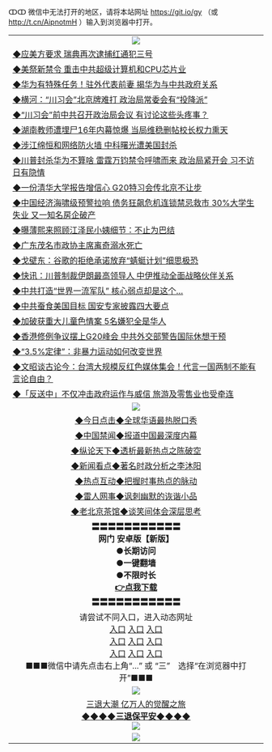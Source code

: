 ↀↀ 微信中无法打开的地区，请将本站网址 https://git.io/gy （或 http://t.cn/AipnotmH ）输入到浏览器中打开。 


<table>
  <tr>
    <td align=center><img src="https://github.com/gyhhx/image-upload/blob/master/ogate-c.JPG" /></td>
  </tr>
<tr>
<td align=left>
<a href="https://xvery.pw/oo.aspx?name=c1046253&key=gnrthxbcuyjqgxij&from=gy">◆应美方要求 瑞典再次逮捕红通犯三号</a><br/></td>
  </tr>
  <tr>
<td align=left>
<a href="https://xvery.pw/oo.aspx?name=c1046286&key=gnrthxbcuyjqgxij&from=gyy">◆美祭新禁令 重击中共超级计算机和CPU芯片业</a><br/></td>
 </tr>
  <tr>
<td align=left>
<a href="https://d3h66516bh642.cloudfront.net/oo.aspx?name=c1046347&key=lvvdiyawanfwimxk&from=gy">◆华为有特殊任务！驻外代表前妻 揭华为与中共政府关系</a><br/></td>
 </tr>
   <tr>
<td align=left>
<a href="https://d3h66516bh642.cloudfront.net/oo.aspx?name=https://www.soundofhope.org/gb/2019/06/24/n2983423.html&key=lvvdiyawanfwimxk&from=gy">◆横河：“川习会”北京牌难打 政治局常委会有“投降派”</a><br/></td>
   </tr> 
  <tr>
<td align=left>
<a href="https://d3h66516bh642.cloudfront.net/oo.aspx?name=https://www.soundofhope.org/gb/2019/06/24/n2981824.html&key=lvvdiyawanfwimxk&from=gy">◆“川习会”前中共召开政治局会议 有讨论这些头疼事？
</a><br/></td>
  </tr> 
 <tr>
<td align=left>
<a href="https://d3h66516bh642.cloudfront.net/oo.aspx?name=https://www.soundofhope.org/gb/2019/06/23/n2979922.html&key=lvvdiyawanfwimxk&from=gy">◆湖南教师遭埋尸16年内幕惊爆 当局维稳删帖校长权力熏天</a><br/>
</td>
   </tr>
 <tr>
<td align=left>
<a href="https://d3h66516bh642.cloudfront.net/oo.aspx?name=https://www.ntdtv.com/gb/2019/06/24/a102608178.html&key=lvvdiyawanfwimxk&from=gy">◆涉江绵恒和网络防火墙 中科曙光遭美国封杀</a><br/></td>
  </tr>
  <tr>
<td align=left>
<a href="https://d3h66516bh642.cloudfront.net/oo.aspx?name=c1046244&key=lvvdiyawanfwimxk&from=gy">◆川普封杀华为不算啥 雷霆万钧禁令呼啸而来 政治局紧开会 习不访日有隐情</a><br/></td>
 </tr>
   <tr>
<td align=left>
<a href="https://d3h66516bh642.cloudfront.net/oo.aspx?name=c1046326&key=lvvdiyawanfwimxk&from=gy">◆一份清华大学报告增信心 G20特习会传北京不让步</a><br/>
</td>
   </tr>
 <tr>
<td align=left>
<a href="https://d3h66516bh642.cloudfront.net/oo.aspx?name=c1046226&key=lvvdiyawanfwimxk&from=gy">◆中国经济海啸级预警拉响 债务狂飙危机连锁禁忌救市 30%大学生失业 又一知名房企破产</a><br/></td>
  </tr>
  <tr>
<td align=left>
<a href="https://d3h66516bh642.cloudfront.net/oo.aspx?name=c1046191&key=lvvdiyawanfwimxk&from=gy">◆曝薄熙来照顾江泽民小姨细节：不止为巴结</a><br/></td>
 </tr>
  <tr>
<td align=left>
<a href="https://d3h66516bh642.cloudfront.net/oo.aspx?name=c1046320&key=lvvdiyawanfwimxk&from=gy">◆广东茂名市政协主席离奇溺水死亡</a><br/></td>
 </tr>
   <tr>
<td align=left>
<a href="https://d3h66516bh642.cloudfront.net/oo.aspx?name=c1046329&key=lvvdiyawanfwimxk&from=gy">◆戈壁东：谷歌的拒绝承诺放弃“蜻蜓计划”细思极恐</a><br/></td>
   </tr> 
  <tr>
<td align=left>
<a href="https://d3h66516bh642.cloudfront.net/oo.aspx?name=c1046322&key=lvvdiyawanfwimxk&from=gy">◆快讯：川普制裁伊朗最高领导人 中伊推动全面战略伙伴关系</a><br/></td>
  </tr> 
 <tr>
<td align=left>
<a href="https://d3h66516bh642.cloudfront.net/oo.aspx?name=c1046354&key=lvvdiyawanfwimxk&from=gy">◆中共打造“世界一流军队” 核心弱点却是这个…</a><br/>
</td>
   </tr>
 <tr>
<td align=left>
<a href="https://d3h66516bh642.cloudfront.net/oo.aspx?name=c1046313&key=lvvdiyawanfwimxk&from=gy">◆中共蚕食美国目标 国安专家披露四大要点</a><br/>
</td>
   </tr>
 <tr>
<td align=left>
<a href="https://d3h66516bh642.cloudfront.net/oo.aspx?name=c1046227&key=lvvdiyawanfwimxk&from=gy">◆加破获重大儿童色情案 5名嫌犯全是华人</a><br/></td>
  </tr>
  <tr>
<td align=left>
<a href="https://d3h66516bh642.cloudfront.net/oo.aspx?name=c1046307&key=lvvdiyawanfwimxk&from=gy">◆香港修例争议摆上G20峰会 中共外交部警告国际休想干预</a><br/></td>
 </tr>
   <tr>
<td align=left>
<a href="https://d3h66516bh642.cloudfront.net/oo.aspx?name=c1046321&key=lvvdiyawanfwimxk&from=gy">◆“3.5%定律”：非暴力运动如何改变世界</a><br/>
</td>
   </tr>
 <tr>
<td align=left>
<a href="https://d3h66516bh642.cloudfront.net/oo.aspx?name=c816857_597_1&key=lvvdiyawanfwimxk&from=gy">◆文昭谈古论今：台湾大规模反红色媒体集会！代言一国两制不能有言论自由？</a><br/>
</td>
</tr> 
<tr>
<td align=left>
<a href="https://d3h66516bh642.cloudfront.net/oo.aspx?name=c1046310&key=lvvdiyawanfwimxk&from=gy">◆「反送中」不仅冲击政府运作与威信 旅游及零售业也受牵连</a><br/>
</td>       
</tr> 
  <tr>
    <td align=center><img src="https://github.com/gyhhx/image-upload/blob/master/title1.jpg" /></td>
  </tr>
   <tr>
   <td align=center> 
<a href="https://d3h66516bh642.cloudfront.net/oo.aspx?name=c816850&key=lvvdiyawanfwimxk&from=gy&tag=9877">◆今日点击◆全球华语最热脱口秀</a><br/>
    </td>
  </tr>
  <tr>
  <td align=center>
<a href="https://d3h66516bh642.cloudfront.net/oo.aspx?name=c816860&key=lvvdiyawanfwimxk&from=gy&tag=99733110">◆中国禁闻◆报道中国最深度内幕</a><br/>
   </tr>
  <tr>
     <td align=center>
<a href="https://d3h66516bh642.cloudfront.net/oo.aspx?name=c816855&key=lvvdiyawanfwimxk&from=gy&tag=997110">◆纵论天下◆透析最新热点之陈破空</a><br/>
   </tr>
   <tr>
      <td align=center>
<a href="https://d3h66516bh642.cloudfront.net/oo.aspx?name=c838308&key=lvvdiyawanfwimxk&from=gy&tag=9973110">◆新闻看点◆著名时政分析之李沐阳</a><br/>
   </tr>
   <tr>
     <td align=center>
<a href="https://d3h66516bh642.cloudfront.net/oo.aspx?name=c816852&key=lvvdiyawanfwimxk&from=gy&tag=9733110">◆热点互动◆把握时事热点的脉动</a><br/>
   </tr>
   <tr>
      <td align=center>
<a href="https://d3h66516bh642.cloudfront.net/oo.aspx?name=c816694&key=lvvdiyawanfwimxk&from=gy&tag=93310">◆雷人网事◆讽刺幽默的诙谐小品</a><br/>
   </tr>
   <tr>
    <td align=center>
<a href="https://d3h66516bh642.cloudfront.net/oo.aspx?name=c816650&key=lvvdiyawanfwimxk&from=gy&tag=9973110">◆老北京茶馆◆谈笑间体会深层思考</a><br/>
   </tr>
  <tr>
    <td align=center>
 <b>〓〓〓〓〓〓〓〓〓〓〓<br/>网门 安卓版【新版】<br/> ●长期访问<br/> ●一键翻墙<br/>  ●不限时长<br/> 
 <a href="https://share.weiyun.com/5qbsVJt">👉<b>点我下载</a><br/>〓〓〓〓〓〓〓〓〓〓〓<br/>
    </td>
    </tr>
   <tr>
    <td align=center>请尝试不同入口，进入动态网址<br/>
      <a href="https://s3.us-east-2.amazonaws.com/ogateo/show.htm">入口</a>
      <a href="https://s3.ca-central-1.amazonaws.com/ogatec/show.htm">入口</a>
      <a href="https://s3.ap-southeast-2.amazonaws.com/ogatey/show.htm">入口</a><br/>
      <a href="https://s3.ap-northeast-2.amazonaws.com/ogates/show.htm">入口</a>
      <a href="https://s3.eu-central-1.amazonaws.com/ogatef/show.htm">入口</a>
      <a href="https://s3.ap-south-1.amazonaws.com/ogatem/show.htm">入口</a><br/>
      <a href="https://s3-us-west-1.amazonaws.com/ogaten/show.htm">入口</a>
      <a href="https://s3.eu-west-2.amazonaws.com/ogatel/show.htm">入口</a>
      <a href="https://s3.ap-northeast-1.amazonaws.com/ogatet/show.htm">入口</a><br/>
      ■■■微信中请先点击右上角“...” 或 “三”　选择“在浏览器中打开”■■■<b><br/>
    </td>
  </tr>
  <tr>
    <td align=center><img src="https://github.com/gyhhx/image-upload/blob/master/3.jpg" /> </td>
</tr>
  <tr>  
  <td align=center>
  <a href="http://ctbtfdoocixoa.global.ssl.fastly.net/oo.aspx?name=c894205&key=ofejcfaxcltk&from=gy&tag=9973110">三退大潮 亿万人的觉醒之旅</a><br/>
      <a href="http://ctbtfdoocixoa.global.ssl.fastly.net/oo.aspx?name=ogQuit.aspx&key=ofejcfaxcltk&from=gy"><b>◆◆◆◆三退保平安◆◆◆◆<br/></a>
      <img src="https://github.com/gyhhx/image-upload/blob/master/3t.jpg" /><br/>
      </td>
  </tr>
   <tr>
    <td align=center><img src="https://raw.githubusercontent.com/oGate2/Up/master/oGate_640.jpg"/></td>
  </tr>
</table>


